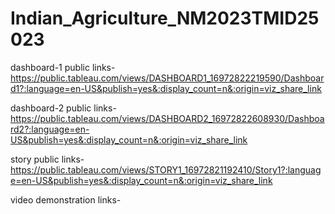 # Indian_Agriculture_NM2023TMID25023


dashboard-1 public links-https://public.tableau.com/views/DASHBOARD1_16972822219590/Dashboard1?:language=en-US&publish=yes&:display_count=n&:origin=viz_share_link

dashboard-2 public links-https://public.tableau.com/views/DASHBOARD2_16972822608930/Dashboard2?:language=en-US&publish=yes&:display_count=n&:origin=viz_share_link

story public links- https://public.tableau.com/views/STORY1_16972821192410/Story1?:language=en-US&publish=yes&:display_count=n&:origin=viz_share_link


video demonstration links-
